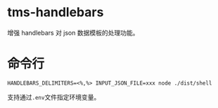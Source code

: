 # tms-handlebars

增强 handlebars 对 json 数据模板的处理功能。

# 命令行

```shell
HANDLEBARS_DELIMITERS=<%,%> INPUT_JSON_FILE=xxx node ./dist/shell
```

支持通过`.env`文件指定环境变量。
